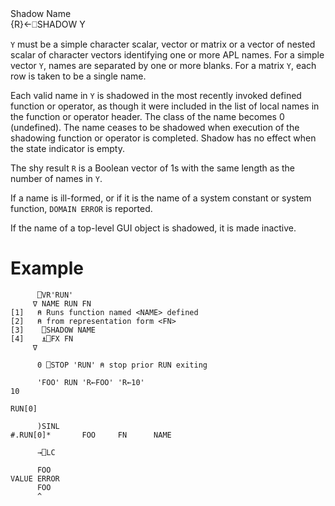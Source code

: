<div class="heading">
  <div class="name">Shadow Name</div>
  <div class="command">{R}←⎕SHADOW Y</div>
</div>

`Y` must be a simple character scalar, vector or matrix or a vector of nested scalar  of character vectors identifying one or more APL names.  For a simple vector `Y`, names are separated by one or more blanks.  For a matrix `Y`, each row is taken to be a single name.

Each valid name in `Y` is shadowed in the most recently invoked defined function or operator, as though it were included in the list of local names in the function or operator header.  The class of the name becomes 0 (undefined).  The name ceases to be shadowed when execution of the shadowing function or operator is completed.  Shadow has no effect when the state indicator is empty.

The shy result `R` is a Boolean vector of 1s with the same length as the number of names in `Y`.

If a name is ill-formed, or if it is the name of a system constant or system function, `DOMAIN ERROR` is reported.

If the name of a top-level GUI object is shadowed, it is made inactive.

# Example
```apl
      ⎕VR'RUN'
     ∇ NAME RUN FN
[1]   ⍝ Runs function named <NAME> defined
[2]   ⍝ from representation form <FN>
[3]    ⎕SHADOW NAME
[4]    ⍎⎕FX FN
     ∇
 
      0 ⎕STOP 'RUN' ⍝ stop prior RUN exiting
 
      'FOO' RUN 'R←FOO' 'R←10'
10
 
RUN[0]
 
      )SINL
#.RUN[0]*       FOO     FN      NAME
 
      →⎕LC
 
      FOO
VALUE ERROR
      FOO
      ^
```
